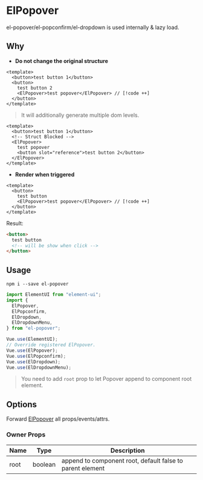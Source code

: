 # ElPopover

el-popover/el-popconfirm/el-dropdown is used internally & lazy load.

## Why

- **Do not change the original structure**

```vue
<template>
  <button>test button 1</button>
  <button>
    test button 2
    <ElPopover>test popover</ElPopover> // [!code ++]
  </button>
</template>
```

> It will additionally generate multiple dom levels.

```vue
<template>
  <button>test button 1</button>
  <!-- Struct Blocked -->
  <ElPopover>
    test popover
    <button slot="reference">test button 2</button>
  </ElPopover>
</template>
```

- **Render when triggered**

```vue
<template>
  <button>
    test button
    <ElPopover>test popover</ElPopover> // [!code ++]
  </button>
</template>
```

Result:

```html
<button>
  test button
  <!-- will be show when click -->
</button>
```

## Usage

```shell
npm i --save el-popover
```

```ts
import ElementUI from "element-ui";
import {
  ElPopover,
  ElPopconfirm,
  ElDropdown,
  ElDropdownMenu,
} from "el-popover";

Vue.use(ElementUI);
// Override registered ElPopover.
Vue.use(ElPopover);
Vue.use(ElPopconfirm);
Vue.use(ElDropdown);
Vue.use(ElDropdownMenu);
```

<demo name="el-popover" />

> You need to add `root` prop to let Popover append to component root element.

## Options

Forward [ElPopover](https://element.eleme.cn/#/zh-CN/component/popover#attributes) all props/events/attrs.

### Owner Props

| Name | Type    | Description                                               |
| ---- | ------- | --------------------------------------------------------- |
| root | boolean | append to component root, default false to parent element |
